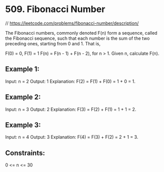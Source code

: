 # 509. Fibonacci Number

// https://leetcode.com/problems/fibonacci-number/description/

The Fibonacci numbers, commonly denoted F(n) form a sequence, called the Fibonacci sequence, such that each number is the sum of the two preceding ones, starting from 0 and 1. That is,

F(0) = 0, F(1) = 1
F(n) = F(n - 1) + F(n - 2), for n > 1.
Given n, calculate F(n).

## Example 1:
Input: n = 2
Output: 1
Explanation: F(2) = F(1) + F(0) = 1 + 0 = 1.

## Example 2:
Input: n = 3
Output: 2
Explanation: F(3) = F(2) + F(1) = 1 + 1 = 2.

## Example 3:
Input: n = 4
Output: 3
Explanation: F(4) = F(3) + F(2) = 2 + 1 = 3.

## Constraints:
0 <= n <= 30
